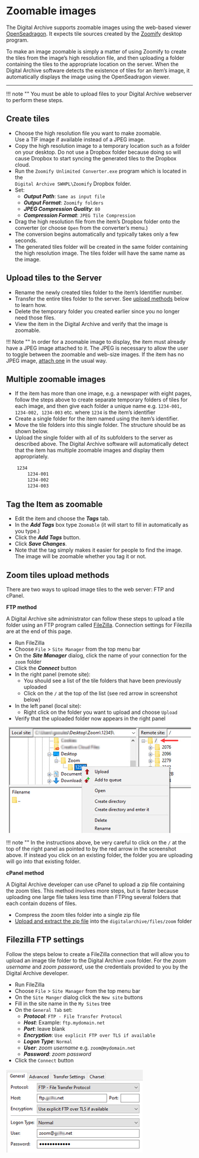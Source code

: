 # Zoomable images

The Digital Archive supports zoomable images using the web-based viewer 
[OpenSeadragon](https://openseadragon.github.io/). It expects tile sources created by the 
[Zoomify](https://openseadragon.github.io/examples/tilesource-zoomify/) desktop program.

To make an image zoomable is simply a matter of using Zoomify to create the tiles from the image’s 
high resolution file, and then uploading a folder containing the tiles to the appropriate location 
on the server. When the Digital Archive software detects the existence of tiles for an item’s image, 
it automatically displays the image using the OpenSeadragon viewer.

---

!!! note ""
    You must be able to upload files to your Digital Archive webserver to perform these steps.

## Create tiles
-   Choose the high resolution file you want to make zoomable.  
    Use a TIF image if available instead of a JPEG image.
-   Copy the high resolution image to a temporary location such as a folder on your desktop.
    Do not use a Dropbox folder because doing so will cause Dropbox to start syncing the generated
    tiles to the Dropbox cloud.
-   Run the `Zoomify Unlimited Converter.exe` program which is located in the  
    `Digital Archive SWHPL\Zoomify` Dropbox folder.
-   Set:
    -	**_Output Path_**: `Same as input file`
    -	**_Output Format_**: `Zoomify folders`
    -	**_JPEG Compression Quality_**: `80`
    -	**_Compression Format_**: `JPEG Tile Compression`
-   Drag the high resolution file from the item’s Dropbox folder onto the converter (or choose `Open` from the converter’s menu.)
-   The conversion begins automatically and typically takes only a few seconds.
-   The generated tiles folder will be created in the same folder containing the high resolution image.
    The tiles folder will have the same name as the image.

## Upload tiles to the Server
-   Rename the newly created tiles folder to the item’s Identifier number.
-   Transfer the entire tiles folder to the server. See [upload methods](/administrator/zoomable-images/#zoom-tiles-upload-methods) below to learn how.
-   Delete the temporary folder you created earlier since you no longer need those files.
-   View the item in the Digital Archive and verify that the image is zoomable.

!!! Note ""
    In order for a zoomable image to display, the item must already have a JPEG image attached to it.
    The JPEG is necessary to allow the user to toggle between the zoomable and web-size images.
    If the item has no JPEG image, [attach one](/archivist/attach-file/) in the usual way.

## Multiple zoomable images 
-   If the item has more than one image, e.g. a newspaper with eight pages, follow the steps above to
    create separate temporary folders of tiles for each image, and then give each folder a unique
    name e.g. `1234-001, 1234-002, 1234-003` etc. where `1234` is the item’s identifier
-   Create a single folder for the item named using the item’s identifier.
-   Move the tile folders into this single folder. The structure should be as shown below.
-   Upload the single folder with all of its subfolders to the server as described above. The Digital Archive
    software will automatically detect that the item has multiple zoomable images and display them appropriately.

```
    1234  
        1234-001  
        1234-002  
        1234-003
```

## Tag the Item as zoomable
-   Edit the item and choose the **_Tags_** tab.
-   In the **_Add Tags_** box type `Zoomable`  (it will start to fill in automatically as you type.)
-   Click the **_Add Tags_** button.
-   Click **_Save Changes_**.
-   Note that the tag simply makes it easier for people to find the image.
    The image will be zoomable whether you tag it or not.

## Zoom tiles upload methods

There are two ways to upload image tiles to the web server: FTP and cPanel.

**FTP method**

A Digital Archive site administrator can follow these steps to upload a tile folder using an FTP
program called [FileZilla](https://filezilla-project.org/). Connection settings for Filezilla are at the end of this page.

-   Run FileZilla
-	Choose `File` > `Site Manager` from the top menu bar
-	On the **_Site Manager_** dialog, click the name of your connection for the `zoom` folder
-   Click the **_Connect_** button
-   In the right panel (remote site):
    -   You should see a list of the tile folders that have been previously uploaded
    -   Click on the `/` at the top of the list (see red arrow in screenshot below)
-   In the left panel (local site):
    -   Right click on the folder you want to upload and choose `Upload`
-   Verify that the uploaded folder now appears in the right panel

![Upload zoom folder](zoomable-images-2.jpg)


!!! note ""
    In the instructions above, be very careful to click on the `/` at the top of the right panel as pointed
    to by the red arrow in the screenshot above.
    If instead you click on an existing folder, the folder you are uploading will go into that existing folder.

**cPanel method**

A Digital Archive developer can use cPanel to upload a zip file containing the zoom tiles.
This method involves more steps, but is faster because uploading one large file takes less
time than FTPing several folders that each contain dozens of files.

- Compress the zoom tiles folder into a single zip file
- [Upload and extract the zip file](../../technology/web-host#upload-and-extract-a-zip-file) into the 
`digitalarchive/files/zoom` folder

## Filezilla FTP settings

Follow the steps below to create a FileZilla connection that will allow you to upload an
image tile folder to the Digital Archive `zoom` folder. For the *zoom username* and *zoom password*,
use the credentials provided to you by the Digital Archive developer.

-	Run FileZilla
-	Choose `File` > `Site Manager` from the top menu bar
-	On the `Site Manger` dialog click the `New site` buttons
-	Fill in the site name in the `My Sites` tree
-	On the `General Tab` set:
    -	**_Protocol_**: `FTP - File Transfer Protocol`
    -	**_Host_**: Example: `ftp.mydomain.net`
    -	**_Port_**: leave blank
    -   **_Encryption_**: `Use explicit FTP over TLS if available`
    -	**_Logon Type_**: `Normal`
    -	**_User_**: *zoom username* e.g. `zoom@mydomain.net`
    -	**_Password_**: *zoom password*
-	Click the `Connect` button

![Administrator FTP access](zoomable-images-1.jpg)



